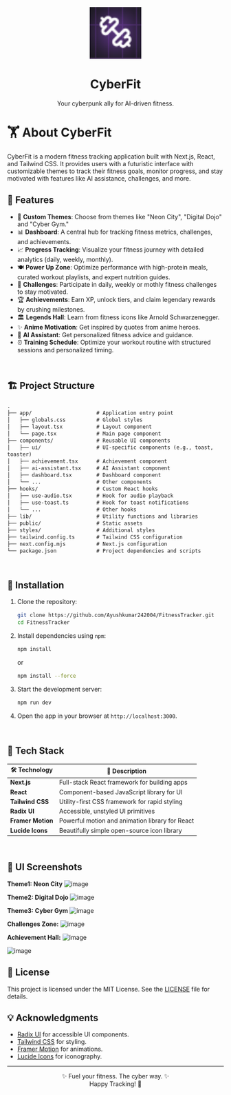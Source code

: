 <div align="center">

<img src="/public/logo.png" alt="CyberFit Logo" width="120"/>

# **CyberFit**
Your cyberpunk ally for AI-driven fitness.

</div>

# 🏋️ About CyberFit

CyberFit is a modern fitness tracking application built with Next.js, React, and Tailwind CSS. It provides users with a futuristic interface with customizable themes to track their fitness goals, monitor progress, and stay motivated with features like AI assistance, challenges, and more.
<br>

## 🌟 Features

- 🎨 **Custom Themes**: Choose from themes like "Neon City", "Digital Dojo" and "Cyber Gym."
- 📊 **Dashboard**: A central hub for tracking fitness metrics, challenges, and achievements.
- 📈 **Progress Tracking**: Visualize your fitness journey with detailed analytics (daily, weekly, monthly).
- 🍽️ **Power Up Zone**: Optimize performance with high-protein meals, curated workout playlists, and expert nutrition guides.
- 🎯 **Challenges**: Participate in daily, weekly or mothly fitness challenges to stay motivated.
- 🏆 **Achievements**: Earn XP, unlock tiers, and claim legendary rewards by crushing milestones.
- 🏛️ **Legends Hall**: Learn from fitness icons like Arnold Schwarzenegger.
- ✨ **Anime Motivation**: Get inspired by quotes from anime heroes.
- 🤖 **AI Assistant**: Get personalized fitness advice and guidance.
- ⏰ **Training Schedule**: Optimize your workout routine with structured sessions and personalized timing.

<br>


## 🏗️ Project Structure

```
.
├── app/                     # Application entry point
│   ├── globals.css          # Global styles
│   ├── layout.tsx           # Layout component
│   └── page.tsx             # Main page component
├── components/              # Reusable UI components
│   ├── ui/                  # UI-specific components (e.g., toast, toaster)
│   ├── achievement.tsx      # Achievement component
│   ├── ai-assistant.tsx     # AI Assistant component
│   ├── dashboard.tsx        # Dashboard component
│   └── ...                  # Other components
├── hooks/                   # Custom React hooks
│   ├── use-audio.tsx        # Hook for audio playback
│   ├── use-toast.ts         # Hook for toast notifications
│   └── ...                  # Other hooks
├── lib/                     # Utility functions and libraries
├── public/                  # Static assets
├── styles/                  # Additional styles
├── tailwind.config.ts       # Tailwind CSS configuration
├── next.config.mjs          # Next.js configuration
└── package.json             # Project dependencies and scripts
```
<br>

## 🚀 Installation

1. Clone the repository:

   ```bash
   git clone https://github.com/Ayushkumar242004/FitnessTracker.git
   cd FitnessTracker
   ```

2. Install dependencies using `npm`:

   ```bash
   npm install
   ```
   or
   ```bash
   npm install --force
   ```

4. Start the development server:

   ```bash
   npm run dev
   ```

5. Open the app in your browser at `http://localhost:3000`.
<br>

## 🧩 Tech Stack

| 🛠️ Technology     | 💬 Description                                  |
|-------------------|--------------------------------------------------|
| **Next.js**       | Full-stack React framework for building apps     |
| **React**         | Component-based JavaScript library for UI        |
| **Tailwind CSS**  | Utility-first CSS framework for rapid styling    |
| **Radix UI**      | Accessible, unstyled UI primitives                |
| **Framer Motion** | Powerful motion and animation library for React  |
| **Lucide Icons**  | Beautifully simple open-source icon library      |
<br>

## 🎨 UI Screenshots



**Theme1: Neon City**
![image](https://github.com/user-attachments/assets/3dcf94fd-f38c-4e13-820e-8c55665587dd)

**Theme2: Digital Dojo**
![image](https://github.com/user-attachments/assets/e6b7de06-ea03-4a12-a232-e482a4abaf8a)

**Theme3: Cyber Gym**
![image](https://github.com/user-attachments/assets/13d8671c-d428-4f7b-a275-354824c27106)

**Challenges Zone:**
![image](https://github.com/user-attachments/assets/7d79f287-cb37-42c4-aec6-f980064fcc3b)

**Achievement Hall:**
![image](https://github.com/user-attachments/assets/ff5a316d-2e0e-40e4-8f7c-9d070019e8df)

![image](https://github.com/user-attachments/assets/28fe9985-8322-433e-901e-a1f3e4b2068e)

## 📄 License

This project is licensed under the MIT License. See the [LICENSE](LICENSE) file for details.
<br>

## 💡 Acknowledgments

- [Radix UI](https://www.radix-ui.com/) for accessible UI components.
- [Tailwind CSS](https://tailwindcss.com/) for styling.
- [Framer Motion](https://www.framer.com/motion/) for animations.
- [Lucide Icons](https://lucide.dev/) for iconography.

---
<div align="center">

✨ Fuel your fitness. The cyber way. ✨ <br>
Happy Tracking! 💪
</div>
